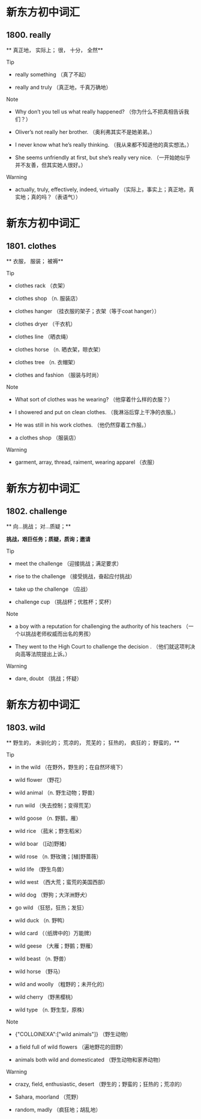 # 新东方初中词汇

## 1800. really

** 真正地， 实际上； 很， 十分， 全然**

> [!TIP]
>
> - really something （真了不起）
>
> - really and truly （真正地，千真万确地）
>

> [!NOTE]
>
> - Why don’t you tell us what really happened? （你为什么不把真相告诉我们？）
>
> - Oliver’s not really her brother. （奥利弗其实不是她弟弟。）
>
> - I never know what he’s really thinking. （我从来都不知道他的真实想法。）
>
> - She seems unfriendly at first, but she’s really very nice. （一开始她似乎并不友善，但其实她人很好。）
>

> [!WARNING]
>
> - actually, truly, effectively, indeed, virtually （实际上，事实上；真正地，真实地；真的吗？（表语气））
>

# 新东方初中词汇

## 1801. clothes

** 衣服， 服装； 被褥**

> [!TIP]
>
> - clothes rack （衣架）
>
> - clothes shop （n. 服装店）
>
> - clothes hanger （挂衣服的架子；衣架（等于coat hanger））
>
> - clothes dryer （干衣机）
>
> - clothes line （晒衣绳）
>
> - clothes horse （n. 晒衣架，晾衣架）
>
> - clothes tree （n. 衣帽架）
>
> - clothes and fashion （服装与时尚）
>

> [!NOTE]
>
> - What sort of clothes was he wearing? （他穿着什么样的衣服？）
>
> - I showered and put on clean clothes. （我淋浴后穿上干净的衣服。）
>
> - He was still in his work clothes. （他仍然穿着工作服。）
>
> - a clothes shop （服装店）
>

> [!WARNING]
>
> - garment, array, thread, raiment, wearing apparel （衣服）
>

# 新东方初中词汇

## 1802. challenge

** 向…挑战； 对…质疑；**

**挑战，艰巨任务；质疑，质询；邀请**

> [!TIP]
>
> - meet the challenge （迎接挑战；满足要求）
>
> - rise to the challenge （接受挑战，奋起应付挑战）
>
> - take up the challenge （应战）
>
> - challenge cup （挑战杯；优胜杯；奖杯）
>

> [!NOTE]
>
> - a boy with a reputation for challenging the authority of his teachers （一个以挑战老师权威而出名的男孩）
>
> - They went to the High Court to challenge the decision . （他们就这项判决向高等法院提出上诉。）
>

> [!WARNING]
>
> - dare, doubt （挑战；怀疑）
>

# 新东方初中词汇

## 1803. wild

** 野生的， 未驯化的； 荒凉的， 荒芜的； 狂热的， 疯狂的； 野蛮的，**

> [!TIP]
>
> - in the wild （在野外，野生的；在自然环境下）
>
> - wild flower （野花）
>
> - wild animal （n. 野生动物；野兽）
>
> - run wild （失去控制；变得荒芜）
>
> - wild goose （n. 野鹅，雁）
>
> - wild rice （菰米；野生稻米）
>
> - wild boar （[动]野猪）
>
> - wild rose （n. 野玫瑰；[植]野蔷薇）
>
> - wild life （野生鸟兽）
>
> - wild west （西大荒；蛮荒的美国西部）
>
> - wild dog （野狗；大洋洲野犬）
>
> - go wild （狂怒，狂热；发狂）
>
> - wild duck （n. 野鸭）
>
> - wild card （（纸牌中的）万能牌）
>
> - wild geese （大雁；野鹅；野雁）
>
> - wild beast （n. 野兽）
>
> - wild horse （野马）
>
> - wild and woolly （粗野的；未开化的）
>
> - wild cherry （野黑樱桃）
>
> - wild type （n. 野生型，原株）
>

> [!NOTE]
>
> - {"COLLOINEXA":["wild animals"]} （野生动物）
>
> - a field full of wild flowers （遍地野花的田野）
>
> - animals both wild and domesticated （野生动物和家养动物）
>

> [!WARNING]
>
> - crazy, field, enthusiastic, desert （野生的；野蛮的；狂热的；荒凉的）
>
> - Sahara, moorland （荒野）
>
> - random, madly （疯狂地；胡乱地）
>

